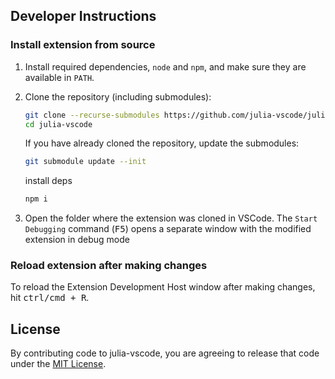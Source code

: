 ## Developer Instructions

### Install extension from source

1. Install required dependencies, `node` and `npm`, and make sure they are available in `PATH`.

2. Clone the repository (including submodules):
   ```bash
   git clone --recurse-submodules https://github.com/julia-vscode/julia-vscode
   cd julia-vscode
   ```

   If you have already cloned the repository, update the submodules:
   ```bash
   git submodule update --init
   ```
   install deps
   ```bash
   npm i
   ```
   
3. Open the folder where the extension was cloned in VSCode. The `Start Debugging` command (<kbd>F5</kbd>) opens a separate window with the modified extension in debug mode

### Reload extension after making changes

To reload the Extension Development Host window after making changes, hit <kbd>ctrl/cmd + R</kbd>.

## License

By contributing code to julia-vscode, you are agreeing to release that code under the [MIT License](https://github.com/julia-vscode/julia-vscode/blob/master/LICENSE).
